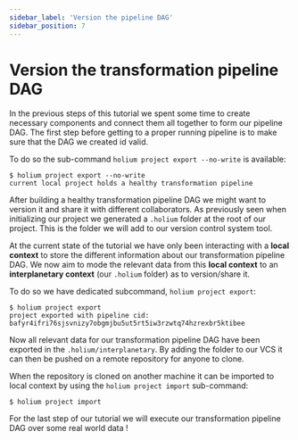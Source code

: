 ```yaml
---
sidebar_label: 'Version the pipeline DAG'
sidebar_position: 7
---
```

# Version the transformation pipeline DAG

In the previous steps of this tutorial we spent some time to create necessary components and connect
them all together to form our pipeline DAG. The first step before getting to a proper running pipeline
is to make sure that the DAG we created id valid.

To do so the sub-command `holium project export --no-write` is available:
```shell
$ holium project export --no-write
current local project holds a healthy transformation pipeline
```

After building a healthy transformation pipeline DAG we might want to version it and share it with
different collaborators. As previously seen when initializing our project we generated a `.holium`
folder at the root of our project. This is the folder we will add to our version control system tool.

At the current state of the tutorial we have only been interacting with a **local context** to store 
the different information about our transformation pipeline DAG. We now aim to mode the relevant data
from this **local context** to an **interplanetary context** (our `.holium` folder) as to version/share it.

To do so we have dedicated subcommand, `holium project export`:
```shell
$ holium project export
project exported with pipeline cid: bafyr4ifri76sjsvnizy7obgmjbu5ut5rt5iw3rzwtq74hzrexbr5ktibee
```

Now all relevant data for our transformation pipeline DAG have been exported in the `.holium/interplanetary`.
By adding the folder to our VCS it can then be pushed on a remote repository for anyone to clone.

When the repository is cloned on another machine it can be imported to local context by using the
`holium project import` sub-command:
```shell
$ holium project import
```

For the last step of our tutorial we will execute our transformation pipeline DAG over some real world
data !
